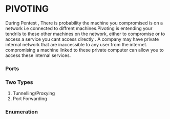 # PIVOTING
During Pentest , There is probability the machine you compromised is on a network i.e connected to diffrent machines.Pivoting is entending your tendrils to these other machines on the network, either to compromise or to access a service you cant access directly . A company may have private internal network that are inaccessible to any user from the internet. compromising a machine linked to these private computer can allow you to access these internal services.

### Ports

### Two Types 
  1. Tunnelling/Proxying
  2. Port Forwarding

### Enumeration
